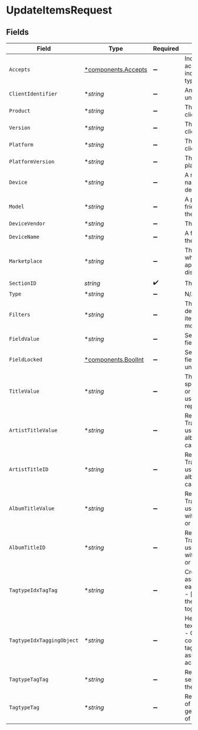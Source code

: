 # UpdateItemsRequest


## Fields

| Field                                                                                                                               | Type                                                                                                                                | Required                                                                                                                            | Description                                                                                                                         | Example                                                                                                                             |
| ----------------------------------------------------------------------------------------------------------------------------------- | ----------------------------------------------------------------------------------------------------------------------------------- | ----------------------------------------------------------------------------------------------------------------------------------- | ----------------------------------------------------------------------------------------------------------------------------------- | ----------------------------------------------------------------------------------------------------------------------------------- |
| `Accepts`                                                                                                                           | [*components.Accepts](../../models/components/accepts.md)                                                                           | :heavy_minus_sign:                                                                                                                  | Indicates the client accepts the indicated media types                                                                              |                                                                                                                                     |
| `ClientIdentifier`                                                                                                                  | **string*                                                                                                                           | :heavy_minus_sign:                                                                                                                  | An opaque identifier unique to the client                                                                                           | abc123                                                                                                                              |
| `Product`                                                                                                                           | **string*                                                                                                                           | :heavy_minus_sign:                                                                                                                  | The name of the client product                                                                                                      | Plex for Roku                                                                                                                       |
| `Version`                                                                                                                           | **string*                                                                                                                           | :heavy_minus_sign:                                                                                                                  | The version of the client application                                                                                               | 2.4.1                                                                                                                               |
| `Platform`                                                                                                                          | **string*                                                                                                                           | :heavy_minus_sign:                                                                                                                  | The platform of the client                                                                                                          | Roku                                                                                                                                |
| `PlatformVersion`                                                                                                                   | **string*                                                                                                                           | :heavy_minus_sign:                                                                                                                  | The version of the platform                                                                                                         | 4.3 build 1057                                                                                                                      |
| `Device`                                                                                                                            | **string*                                                                                                                           | :heavy_minus_sign:                                                                                                                  | A relatively friendly name for the client device                                                                                    | Roku 3                                                                                                                              |
| `Model`                                                                                                                             | **string*                                                                                                                           | :heavy_minus_sign:                                                                                                                  | A potentially less friendly identifier for the device model                                                                         | 4200X                                                                                                                               |
| `DeviceVendor`                                                                                                                      | **string*                                                                                                                           | :heavy_minus_sign:                                                                                                                  | The device vendor                                                                                                                   | Roku                                                                                                                                |
| `DeviceName`                                                                                                                        | **string*                                                                                                                           | :heavy_minus_sign:                                                                                                                  | A friendly name for the client                                                                                                      | Living Room TV                                                                                                                      |
| `Marketplace`                                                                                                                       | **string*                                                                                                                           | :heavy_minus_sign:                                                                                                                  | The marketplace on which the client application is distributed                                                                      | googlePlay                                                                                                                          |
| `SectionID`                                                                                                                         | *string*                                                                                                                            | :heavy_check_mark:                                                                                                                  | The id of the section                                                                                                               |                                                                                                                                     |
| `Type`                                                                                                                              | **string*                                                                                                                           | :heavy_minus_sign:                                                                                                                  | N/A                                                                                                                                 |                                                                                                                                     |
| `Filters`                                                                                                                           | **string*                                                                                                                           | :heavy_minus_sign:                                                                                                                  | The filters to apply to determine which items should be modified                                                                    |                                                                                                                                     |
| `FieldValue`                                                                                                                        | **string*                                                                                                                           | :heavy_minus_sign:                                                                                                                  | Set the specified field to a new value                                                                                              |                                                                                                                                     |
| `FieldLocked`                                                                                                                       | [*components.BoolInt](../../models/components/boolint.md)                                                                           | :heavy_minus_sign:                                                                                                                  | Set the specified field to locked (or unlocked if set to 0)                                                                         | 1                                                                                                                                   |
| `TitleValue`                                                                                                                        | **string*                                                                                                                           | :heavy_minus_sign:                                                                                                                  | This field is treated specially by albums or artists and may be used for implicit reparenting.                                      |                                                                                                                                     |
| `ArtistTitleValue`                                                                                                                  | **string*                                                                                                                           | :heavy_minus_sign:                                                                                                                  | Reparents set of Tracks or Albums - used with album.title.* in the case of tracks                                                   |                                                                                                                                     |
| `ArtistTitleID`                                                                                                                     | **string*                                                                                                                           | :heavy_minus_sign:                                                                                                                  | Reparents set of Tracks or Albums - used with album.title.* in the case of tracks                                                   |                                                                                                                                     |
| `AlbumTitleValue`                                                                                                                   | **string*                                                                                                                           | :heavy_minus_sign:                                                                                                                  | Reparents set of Tracks - Must be used in conjunction with artist.title.value or id                                                 |                                                                                                                                     |
| `AlbumTitleID`                                                                                                                      | **string*                                                                                                                           | :heavy_minus_sign:                                                                                                                  | Reparents set of Tracks - Must be used in conjunction with artist.title.value or id                                                 |                                                                                                                                     |
| `TagtypeIdxTagTag`                                                                                                                  | **string*                                                                                                                           | :heavy_minus_sign:                                                                                                                  | Creates tag and associates it with each item in the set. - [idx] links this and the next parameters together                        |                                                                                                                                     |
| `TagtypeIdxTaggingObject`                                                                                                           | **string*                                                                                                                           | :heavy_minus_sign:                                                                                                                  | Here `object` may be text/thumb/art/theme - Optionally used in conjunction with tag.tag, to update association info across the set. |                                                                                                                                     |
| `TagtypeTagTag`                                                                                                                     | **string*                                                                                                                           | :heavy_minus_sign:                                                                                                                  | Remove comma separated tags from the set of items                                                                                   |                                                                                                                                     |
| `TagtypeTag`                                                                                                                        | **string*                                                                                                                           | :heavy_minus_sign:                                                                                                                  | Remove associations of this type (e.g. genre) from the set of items                                                                 |                                                                                                                                     |